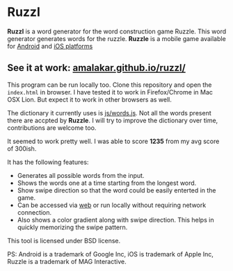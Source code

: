 Ruzzl
=====

**Ruzzl** is a word generator for the word construction game Ruzzle. This word generator generates words for the ruzzle. **Ruzzle** is a mobile game available for [Android](https://play.google.com/store/apps/details?id=se.maginteractive.rumble.free) and [iOS platforms](https://itunes.apple.com/us/app/ruzzle/id504265646?mt=8)


See it at work: [amalakar.github.io/ruzzl/](http://amalakar.github.io/ruzzl/)
--------------------------------------------



This program can be run locally too. Clone this repository and open the `index.html` in browser. I have tested it to work in Firefox/Chrome in Mac OSX Lion. But expect it to work in other browsers as well.

The dictionary it currently uses is [js/words.js](https://github.com/amalakar/ruzzl/blob/master/js/words.js). Not all the words present there are accpted by **Ruzzle**. I will try to improve the dictionary over time, contributions are  welcome too.

It seemed to work pretty well. I was able to score **1235** from my avg score of 300ish.

It has the following features:
 
 - Generates all possible words from the input.
 - Shows the words one at a time starting from the longest word.
 - Show swipe direction so that the word could be easily enterted in the game.
 - Can be accessed via [web](http://amalakar.github.io/ruzzl/) or run locally without requiring network connection.
 - Also shows a color gradient along with swipe direction. This helps in quickly memorizing the swipe pattern.

This tool is licensed under BSD license.

PS: Android is a trademark of Google Inc, iOS is trademark of Apple Inc, Ruzzle is a trademark of MAG Interactive.
